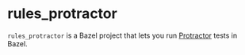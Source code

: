 # rules_protractor

`rules_protractor` is a Bazel project that lets you run
[Protractor](http://protractortest.org/) tests in Bazel.

